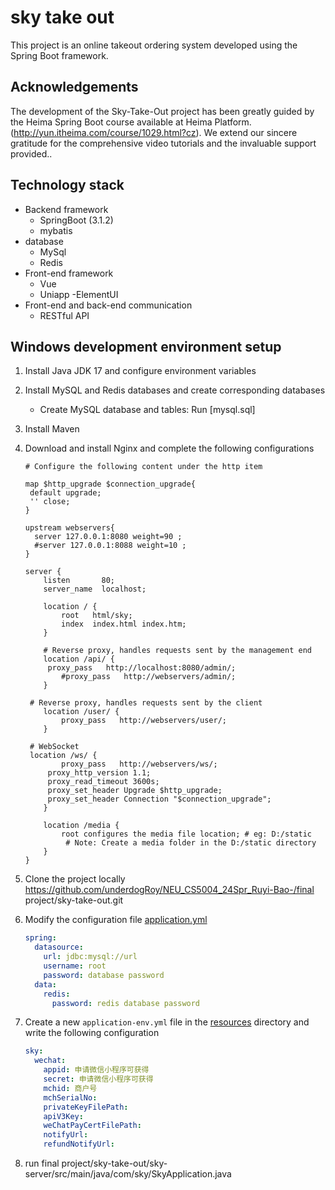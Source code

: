 # sky take out

This project is an online takeout ordering system developed using the Spring Boot framework.
## Acknowledgements
The development of the Sky-Take-Out project has been greatly guided by the Heima Spring Boot course available at Heima Platform.(http://yun.itheima.com/course/1029.html?cz). We extend our sincere gratitude for the comprehensive video tutorials and the invaluable support provided..

## Technology stack

- Backend framework
   - SpringBoot (3.1.2)
   - mybatis
- database
   - MySql
   - Redis
- Front-end framework
   - Vue
   - Uniapp
   -ElementUI
- Front-end and back-end communication
   - RESTful API

## Windows development environment setup

1. Install Java JDK 17 and configure environment variables
2. Install MySQL and Redis databases and create corresponding databases

    - Create MySQL database and tables: Run [mysql.sql]

3. Install Maven
4. Download and install Nginx and complete the following configurations

   ```
   # Configure the following content under the http item

   map $http_upgrade $connection_upgrade{
   	default upgrade;
   	'' close;
   }

   upstream webservers{
     server 127.0.0.1:8080 weight=90 ;
     #server 127.0.0.1:8088 weight=10 ;
   }

   server {
       listen       80;
       server_name  localhost;

       location / {
           root   html/sky;
           index  index.html index.htm;
       }

       # Reverse proxy, handles requests sent by the management end
       location /api/ {
   		proxy_pass   http://localhost:8080/admin/;
           #proxy_pass   http://webservers/admin/;
       }

   	# Reverse proxy, handles requests sent by the client
       location /user/ {
           proxy_pass   http://webservers/user/;
       }

   	# WebSocket
   	location /ws/ {
           proxy_pass   http://webservers/ws/;
   		proxy_http_version 1.1;
   		proxy_read_timeout 3600s;
   		proxy_set_header Upgrade $http_upgrade;
   		proxy_set_header Connection "$connection_upgrade";
       }

       location /media {
           root configures the media file location; # eg: D:/static
            # Note: Create a media folder in the D:/static directory
       }
   }
   ```

5. Clone the project locally https://github.com/underdogRoy/NEU_CS5004_24Spr_Ruyi-Bao-/final project/sky-take-out.git
6. Modify the configuration file [application.yml](./sky-server/src/main/resources/application.yml)

   ```yml
   spring:
     datasource:
       url: jdbc:mysql://url
       username: root
       password: database password
     data:
       redis:
         password: redis database password
   ```

7. Create a new `application-env.yml` file in the [resources](./sky-server/src/main/resources/) directory and write the following configuration

   ```yml
   sky:
     wechat:
       appid: 申请微信小程序可获得
       secret: 申请微信小程序可获得
       mchid: 商户号
       mchSerialNo:
       privateKeyFilePath:
       apiV3Key:
       weChatPayCertFilePath:
       notifyUrl:
       refundNotifyUrl:
   ```

8. run final project/sky-take-out/sky-server/src/main/java/com/sky/SkyApplication.java
